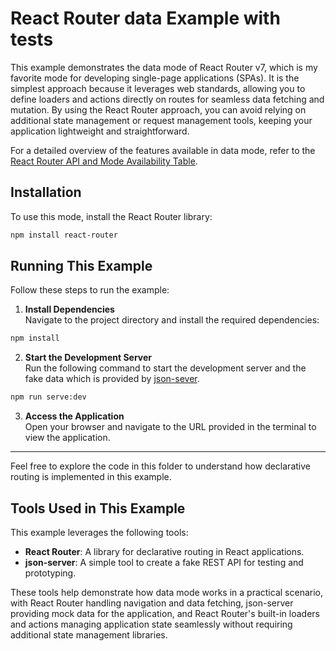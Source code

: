 # React Router data Example with tests

This example demonstrates the data mode of React Router v7, which is my favorite mode for developing single-page applications (SPAs). It is the simplest approach because it leverages web standards, allowing you to define loaders and actions directly on routes for seamless data fetching and mutation. By using the React Router approach, you can avoid relying on additional state management or request management tools, keeping your application lightweight and straightforward.

For a detailed overview of the features available in data mode, refer to the [React Router API and Mode Availability Table](https://reactrouter.com/start/modes#api--mode-availability-table).

## Installation

To use this mode, install the React Router library:

```bash
npm install react-router
```

## Running This Example

Follow these steps to run the example:

1. **Install Dependencies**  
  Navigate to the project directory and install the required dependencies:

  ```bash
  npm install
  ```

2. **Start the Development Server**  
  Run the following command to start the development server and the fake data which is provided by [json-sever](https://www.npmjs.com/package/json-server).

  ```bash
  npm run serve:dev
  ```

3. **Access the Application**  
  Open your browser and navigate to the URL provided in the terminal to view the application.

---

Feel free to explore the code in this folder to understand how declarative routing is implemented in this example.
## Tools Used in This Example

This example leverages the following tools:

- **React Router**: A library for declarative routing in React applications.
- **json-server**: A simple tool to create a fake REST API for testing and prototyping.

These tools help demonstrate how data mode works in a practical scenario, with React Router handling navigation and data fetching, json-server providing mock data for the application, and React Router's built-in loaders and actions managing application state seamlessly without requiring additional state management libraries.
